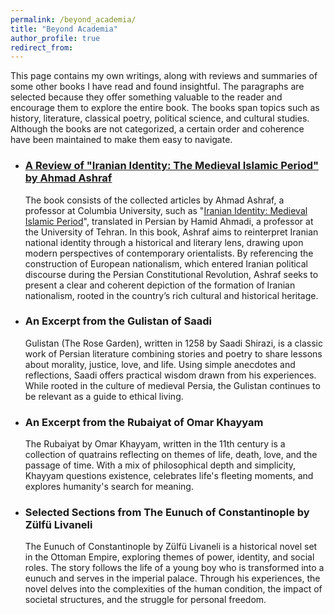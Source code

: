```yaml
---
permalink: /beyond_academia/
title: "Beyond Academia"
author_profile: true
redirect_from: 
---
```

This page contains my own writings, along with reviews and summaries of some other books I have read and found insightful. The paragraphs are selected because they offer something valuable to the reader and encourage them to explore the entire book. The books span topics such as history, literature, classical poetry, political science, and cultural studies. Although the books are not categorized, a certain order and coherence have been maintained to make them easy to navigate.

* ### [A Review of "Iranian Identity: The Medieval Islamic Period" by Ahmad Ashraf](/files/Iranian_Identity.pdf)
  The book consists of the collected articles by Ahmad Ashraf, a professor at Columbia University, such as "[Iranian Identity: Medieval Islamic Period](https://www.iranicaonline.org/articles/iranian-identity-iii-medieval-islamic-period)", translated in Persian by Hamid Ahmadi, a professor at the University of Tehran. In this book, Ashraf aims to reinterpret Iranian national identity through a historical and literary lens, drawing upon modern perspectives of contemporary orientalists. By referencing the construction of European nationalism, which entered Iranian political discourse during the Persian Constitutional Revolution, Ashraf seeks to present a clear and coherent depiction of the formation of Iranian nationalism, rooted in the country’s rich cultural and historical heritage.
* ### An Excerpt from the Gulistan of Saadi
  Gulistan (The Rose Garden), written in 1258 by Saadi Shirazi, is a classic work of Persian literature combining stories and poetry to share lessons about morality, justice, love, and life. Using simple anecdotes and reflections, Saadi offers practical wisdom drawn from his experiences. While rooted in the culture of medieval Persia, the Gulistan continues to be relevant as a guide to ethical living.
* ### An Excerpt from the Rubaiyat of Omar Khayyam
  The Rubaiyat by Omar Khayyam, written in the 11th century is a collection of quatrains reflecting on themes of life, death, love, and the passage of time. With a mix of philosophical depth and simplicity, Khayyam questions existence, celebrates life's fleeting moments, and explores humanity's search for meaning.
* ### Selected Sections from The Eunuch of Constantinople by Zülfü Livaneli
  The Eunuch of Constantinople by Zülfü Livaneli is a historical novel set in the Ottoman Empire, exploring themes of power, identity, and social roles. The story follows the life of a young boy who is transformed into a eunuch and serves in the imperial palace. Through his experiences, the novel delves into the complexities of the human condition, the impact of societal structures, and the struggle for personal freedom.
